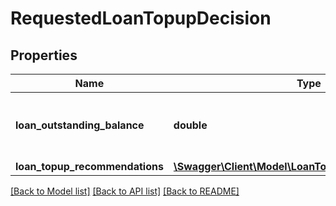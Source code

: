 # RequestedLoanTopupDecision

## Properties
Name | Type | Description | Notes
------------ | ------------- | ------------- | -------------
**loan_outstanding_balance** | **double** | Existing loan outstanding balance amount | [optional] 
**loan_topup_recommendations** | [**\Swagger\Client\Model\LoanTopupRecommendations[]**](LoanTopupRecommendations.md) |  | [optional] 

[[Back to Model list]](../../README.md#documentation-for-models) [[Back to API list]](../../README.md#documentation-for-api-endpoints) [[Back to README]](../../README.md)

